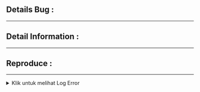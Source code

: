 <!---
PANDUAN PENGISIAN - TOLONG BACA TERLEBIH DAHULU!
1. Pastikan TITLE diisi menggunakan format -> [Versi Build] Bug yang terjadi

2. Pastikan deskripsi dibawah DIISI sebelum/sesudah tanda kurung siku "<"

3. Pastikan label di isi dengan label Bug dan To Do
--->

Details Bug :
---
<!-- Jelaskan secara detail terkait bug yang terjadi
--->
***

Detail Information :
---
<!--- Berisi bukti saat bug terjadi atau saat reproduce bug seperti:
1. Device : (Device yang digunakan saat tes atau saat menemukan bug)
2. User ID / Username: (Isi jika ada)
3. Screenshot Bug
4. Link Video Screenrecorder cara memunculkan bug (Video upload dulu ke Google/OneDrive)
--->
***

Reproduce :
---
<!--Jelaskan step by step cara reproduce bug, contoh :
1. Login Facebook
2. Masukkan Email dan Password
3. Muncul Pop Up Reward dari Login Facebook
4. Matikan Koneksi
5. Tekan tombol Ok di Pop Up Reward
6. Muncul pop up reconnect
7. Nyalakan Koneksi
8. Tekan tombol ok di pop up reconnect
9. Reward tidak masuk
--->  
***


<!-- LOG DIDAPATKAN DARI ANDROID STUDIO ATAU IN-GAME -->
<details>
<summary>Klik untuk melihat Log Error</summary>

    Log : <Hapus tanda kurung siku + semua kata di bagian ini dan PASTE LOG DI SINI>
</details>